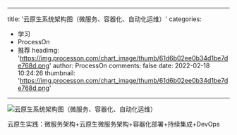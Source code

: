 
---
title: '云原生系统架构图（微服务、容器化、自动化运维）'
categories: 
 - 学习
 - ProcessOn
 - 推荐
headimg: 'https://img.processon.com/chart_image/thumb/61d6b02ee0b34d1be7de768d.png'
author: ProcessOn
comments: false
date: 2022-02-18 10:24:26
thumbnail: 'https://img.processon.com/chart_image/thumb/61d6b02ee0b34d1be7de768d.png'
---

<div>   
<img class="thumb" alt="云原生系统架构图（微服务、容器化、自动化运维）" src="https://img.processon.com/chart_image/thumb/61d6b02ee0b34d1be7de768d.png" referrerpolicy="no-referrer">
<p>云原生实践：微服务架构+云原生微服务架构+容器化部署+持续集成+DevOps</p>  
</div>
            